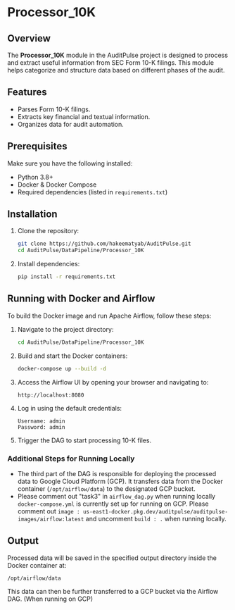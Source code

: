 # Processor_10K

## Overview
The **Processor_10K** module in the AuditPulse project is designed to process and extract useful information from SEC Form 10-K filings. This module helps categorize and structure data based on different phases of the audit.

## Features
- Parses Form 10-K filings.
- Extracts key financial and textual information.
- Organizes data for audit automation.

## Prerequisites
Make sure you have the following installed:

- Python 3.8+
- Docker & Docker Compose
- Required dependencies (listed in `requirements.txt`)

## Installation
1. Clone the repository:
   ```sh
   git clone https://github.com/hakeematyab/AuditPulse.git
   cd AuditPulse/DataPipeline/Processor_10K
   ```

2. Install dependencies:
   ```sh
   pip install -r requirements.txt
   ```


## Running with Docker and Airflow
To build the Docker image and run Apache Airflow, follow these steps:

1. Navigate to the project directory:
   ```sh
   cd AuditPulse/DataPipeline/Processor_10K
   ```

2. Build and start the Docker containers:
   ```sh
   docker-compose up --build -d
   ```

3. Access the Airflow UI by opening your browser and navigating to:
   ```
   http://localhost:8080
   ```

4. Log in using the default credentials:
   ```
   Username: admin
   Password: admin
   ```

5. Trigger the DAG to start processing 10-K files.

### Additional Steps for Running Locally
- The third part of the DAG is responsible for deploying the processed data to Google Cloud Platform (GCP). It transfers data from the Docker container (`/opt/airflow/data`) to the designated GCP bucket.
- Please comment out "task3" in `airflow_dag.py` when running locally
  `docker-compose.yml` is currently set up for running on GCP. Please comment out 
  `image : us-east1-docker.pkg.dev/auditpulse/auditpulse-images/airflow:latest` and uncomment  `build : .` when running locally.


## Output
Processed data will be saved in the specified output directory inside the Docker container at:
```
/opt/airflow/data
```
This data can then be further transferred to a GCP bucket via the Airflow DAG. (When running on GCP)



